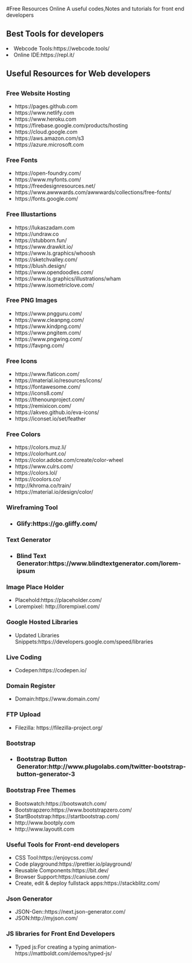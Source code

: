 #Free Resources Online
A useful codes,Notes and tutorials for front end developers
<h2>Best Tools for developers</h2>
<li>Webcode Tools:https://webcode.tools/</li>
<li>Online IDE:https://repl.it/</li>

<h2>Useful Resources for Web developers<h2>

 <h3>Free Website Hosting</h3>
 <ul>
  <li>https://pages.github.com</li>
  <li>https://www.netlify.com</li>
  <li>https://www.heroku.com</li>
  <li>https://firebase.google.com/products/hosting</li>
  <li>https://cloud.google.com</li>
  <li>https://aws.amazon.com/s3</li>
  <li>https://azure.microsoft.com</li>
  </ul>

 <h3>Free Fonts</h3>
 <ul>
  <li>https://open-foundry.com/</li>
  <li>https://www.myfonts.com/</li>
  <li>https://freedesignresources.net/</li>
  <li>https://www.awwwards.com/awwwards/collections/free-fonts/</li>
  <li>https://fonts.google.com/</li>
  </ul>
 <h3>Free Illustartions</h3>
 <ul>
 <li>https://lukaszadam.com</li>
 <li>https://undraw.co</li>
 <li>https://stubborn.fun/</li>
 <li>https://www.drawkit.io/</li>
 <li>https://www.ls.graphics/whoosh</li>
 <li>https://sketchvalley.com/</li>
 <li>https://blush.design/</li>
 <li>https://www.opendoodles.com/</li>
 <li>https://www.ls.graphics/illustrations/wham</li>
 <li>https://www.isometriclove.com/</li>
 </ul>
 
  <h3>Free PNG Images</h3>
 <ul>
  <li>https://www.pngguru.com/</li>
  <li>https://www.cleanpng.com/</li>
  <li>https://www.kindpng.com/</li>
  <li>https://www.pngitem.com/</li>
  <li>https://www.pngwing.com/</li>
   <li>https://favpng.com/</li>
  </ul>
  
  <h3>Free Icons</h3>
 <ul>
  <li>https://www.flaticon.com/</li>
  <li>https://material.io/resources/icons/</li>
  <li>https://fontawesome.com/</li>
  <li>https://icons8.com/</li>
  <li>https://thenounproject.com/</li>
  <li>https://remixicon.com/</li>
  <li>https://akveo.github.io/eva-icons/</li>
  <li>https://iconset.io/set/feather</li>
  </ul>
    <h3>Free Colors</h3>
 <ul>
  <li>https://colors.muz.li/</li>
  <li>https://colorhunt.co/</li>
  <li>https://color.adobe.com/create/color-wheel</li>
  <li>https://www.culrs.com/</li>
  <li>https://colors.lol/</li>
  <li>https://coolors.co/</li>
  <li>http://khroma.co/train/</li>
  <li>https://material.io/design/color/</li>
  </ul>
 <h3>Wireframing Tool<h3>
 <ul>
   <li>Glify:https://go.gliffy.com/</li>
 </ul>
   <h3>Text Generator<h3>
 <ul>
   <li>Blind Text Generator:https://www.blindtextgenerator.com/lorem-ipsum</li>
 </ul>
  <h3>Image Place Holder</h3>
  <ul>
   <li>Placehold:https://placeholder.com/</li>
   <li>Lorempixel: http://lorempixel.com/</li>
  </ul>
  <h3>Google Hosted Libraries</h3>
  <ul>
  <li>Updated Libraries Snippets:https://developers.google.com/speed/libraries</li>
  </ul>
  <h3>Live Coding</h3>
  <ul>
   <li>Codepen:https://codepen.io/</li>
  </ul>
  <h3>Domain Register</h3>
  <ul>
   <li>Domain:https://www.domain.com/</li>
  </ul>
  <h3>FTP Upload</h3>
  <ul>
   <li>Filezilla: https://filezilla-project.org/</li>
  </ul>
  <h3>Bootstrap<h3>
   <ul>
    <li>
     Bootstrap Button Generator:http://www.plugolabs.com/twitter-bootstrap-button-generator-3
    </li> 
   </ul>
   <h3>Bootstrap Free Themes</h3>
   <ul>
    <li>Bootswatch:https://bootswatch.com/</li>
    <li>Bootstrapzero:https://www.bootstrapzero.com/</li>
    <li>StartBootstrap:https://startbootstrap.com/</li>
    <li>http://www.bootply.com</li>
    <li>http://www.layoutit.com</li>
  </ul>
   <h3>Useful Tools for Front-end developers </h3>
    <ul>
    <li>CSS Tool:https://enjoycss.com/</li>
     <li>Code playground:https://prettier.io/playground/</li>
     <li>Reusable Components:https://bit.dev/</li>
     <li>Browser Support:https://caniuse.com/</li>
     <li>Create, edit & deploy fullstack apps:https://stackblitz.com/</li>
    </ul>

   <h3>Json Generator</h3>
   <ul>
    <li>JSON-Gen::https://next.json-generator.com/</li>
    <li>JSON:http://myjson.com/</li>
   </ul>
   <h3>JS libraries for Front End Developers</h3>
   <ul>
    <li>Typed js:For creating a typing animation-
     https://mattboldt.com/demos/typed-js/</li>
   </ul>
   
